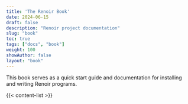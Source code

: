 ```yaml
---
title: 'The Renoir Book'
date: 2024-06-15
draft: false
description: "Renoir project documentation"
slug: "book"
toc: true
tags: ["docs", "book"]
weight: 100
showAuthor: false
layout: "book" 
---
```


This book serves as a quick start guide and documentation for installing and writing Renoir programs.

{{< content-list >}}

<!-- 
- Installing and creating a Renoir project]
- Quick start
    - From Iterators to Streams
    - Going parallel
- Operator showcase
    - Sequential transformations
    - Group by and partitioning
    - Reductions and folds
    - Windows
    - Event timestamps
    - Multi-stream operators
    - Iterative operatios
- Deploying on multiple hosts
    - Clap and renoir.toml
    - Programmatic config
    - Custom direct deployment
- Input, Output and Integration
    - Sources and Sinks
    - Connecting to new interfaces
    - Connecting to external systems
- Performance
    - Execution model
    - Partitioning and locality
    - Blocking operators
    - Batch size
    - Optimization guidelines
- Advanced patterns
    - Safe shared state
    - Request-Response
    - Multi-Pass logic
- Future and feedback -->